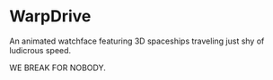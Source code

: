 # WarpDrive

An animated watchface featuring 3D spaceships traveling just shy of ludicrous speed.

WE BREAK FOR NOBODY.